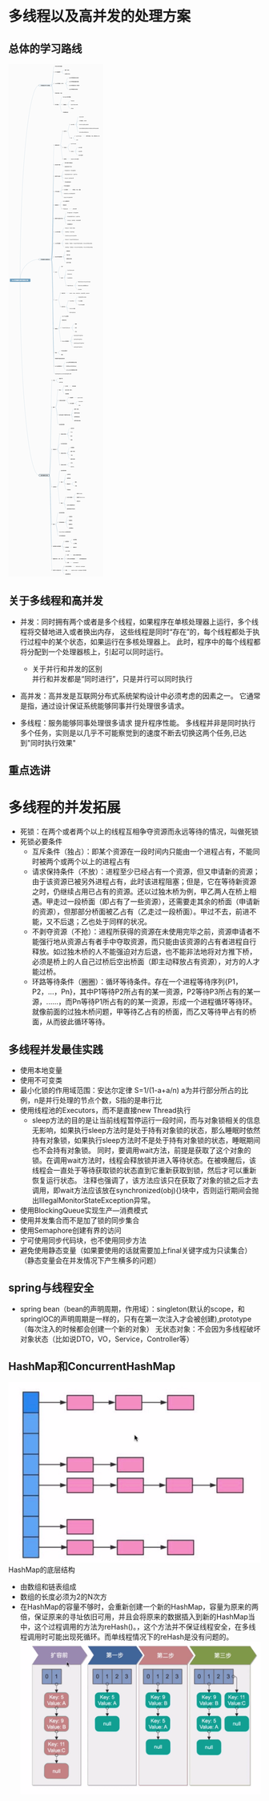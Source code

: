   # 多线程以及高并发的处理方案
## 总体的学习路线
![并发编程学习路线](https://github.com/Panghu98/concurrency/blob/master/src/main/resources/pictures/%E5%B9%B6%E5%8F%91%E7%BC%96%E7%A8%8B%E5%AD%A6%E4%B9%A0%E8%B7%AF%E7%BA%BF.png)
## 关于多线程和高并发
* 并发：同时拥有两个或者是多个线程，如果程序在单核处理器上运行，多个线程将交替地进入或者换出内存，
这些线程是同时“存在”的，每个线程都处于执行过程中的某个状态，如果运行在多核处理器上。
此时，程序中的每个线程都将分配到一个处理器核上，引起可以同时运行。
    * 关于并行和并发的区别
    <br>并行和并发都是“同时进行”，只是并行可以同时执行</br>
    
* 高并发：高并发是互联网分布式系统架构设计中必须考虑的因素之一。
它通常是指，通过设计保证系统能够同事并行处理很多请求。
* 多线程：服务能够同事处理很多请求  提升程序性能。
多线程并非是同时执行多个任务，实则是以几乎不可能察觉到的速度不断去切换这两个任务,已达到"同时执行效果"
## 重点选讲
# 多线程的并发拓展
* 死锁：在两个或者两个以上的线程互相争夺资源而永远等待的情况，叫做死锁
* 死锁必要条件
    * 互斥条件（独占）：即某个资源在一段时间内只能由一个进程占有，不能同时被两个或两个以上的进程占有
    * 请求保持条件（不放）：进程至少已经占有一个资源，但又申请新的资源；由于该资源已被另外进程占有，此时该进程阻塞；但是，它在等待新资源之时，仍继续占用已占有的资源。还以过独木桥为例，甲乙两人在桥上相遇。甲走过一段桥面（即占有了一些资源），还需要走其余的桥面（申请新的资源），但那部分桥面被乙占有（乙走过一段桥面）。甲过不去，前进不能，又不后退；乙也处于同样的状况。
    * 不剥夺资源（不抢）：进程所获得的资源在未使用完毕之前，资源申请者不能强行地从资源占有者手中夺取资源，而只能由该资源的占有者进程自行释放。如过独木桥的人不能强迫对方后退，也不能非法地将对方推下桥，必须是桥上的人自己过桥后空出桥面（即主动释放占有资源），对方的人才能过桥。
    * 环路等待条件（圈圈）：循环等待条件。存在一个进程等待序列{P1，P2，...，Pn}，其中P1等待P2所占有的某一资源，P2等待P3所占有的某一源，......，而Pn等待P1所占有的的某一资源，形成一个进程循环等待环。就像前面的过独木桥问题，甲等待乙占有的桥面，而乙又等待甲占有的桥面，从而彼此循环等待。
## 多线程并发最佳实践
* 使用本地变量
* 使用不可变类
* 最小化锁的作用域范围：安达尔定律 S=1/(1-a+a/n)   a为并行部分所占的比例，n是并行处理的节点个数，S指的是串行比
* 使用线程池的Executors，而不是直接new Thread执行
    * sleep方法的目的是让当前线程暂停运行一段时间，而与对象锁相关的信息无影响，如果执行sleep方法时是处于持有对象锁的状态，那么睡眠时依然持有对象锁，如果执行sleep方法时不是处于持有对象锁的状态，睡眠期间也不会持有对象锁。
      同时，要调用wait方法，前提是获取了这个对象的锁。在调用wait方法时，线程会释放锁并进入等待状态。在被唤醒后，该线程会一直处于等待获取锁的状态直到它重新获取到锁，然后才可以重新恢复运行状态。
      注释也强调了，该方法应该只在获取了对象的锁之后才去调用，即wait方法应该放在synchronized(obj){}块中，否则运行期间会抛出IllegalMonitorStateException异常。
* 使用BlockingQueue实现生产—消费模式
* 使用并发集合而不是加了锁的同步集合
* 使用Semaphore创建有界的访问
* 宁可使用同步代码块，也不使用同步方法
* 避免使用静态变量（如果要使用的话就需要加上final关键字成为只读集合）（静态变量会在并发情况下产生横多的问题）
## spring与线程安全
* spring bean（bean的声明周期，作用域）：singleton(默认的scope，和springIOC的声明周期是一样的，只有在第一次注入才会被创建),prototype（每次注入的时候都会创建一个新的对象）
  无状态对象：不会因为多线程破坏对象状态（比如说DTO，VO，Service，Controller等）
## HashMap和ConcurrentHashMap
![HashMap结构](https://github.com/Panghu98/concurrency/blob/master/src/main/resources/pictures/HashMap.png)
HashMap的底层结构
* 由数组和链表组成
* 数组的长度必须为2的N次方
* 在HashMap的容量不够时，会重新创建一个新的HashMap，容量为原来的两倍，保证原来的寻址依旧可用，并且会将原来的数据插入到新的HashMap当中，这个过程调用的方法为reHash()。，这个方法并不保证线程安全，在多线程调用时可能出现死循环。而单线程情况下的reHash是没有问题的。
![HashMap扩容](https://github.com/Panghu98/concurrency/blob/master/src/main/resources/pictures/HashMap2.png)
